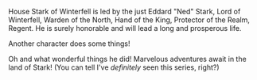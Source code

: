 House Stark of Winterfell is led by the just Eddard "Ned" Stark, Lord of
Winterfell, Warden of the North, Hand of the King, Protector of the Realm,
Regent.  He is surely honorable and will lead a long and prosperous life.

Another character does some things!

Oh and what wonderful things he did!  Marvelous adventures await in the land of Stark!
(You can tell I've *definitely* seen this series, right?)

